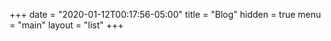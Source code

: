 +++
date = "2020-01-12T00:17:56-05:00"
title = "Blog"
hidden = true
menu = "main"
layout = "list"
+++
